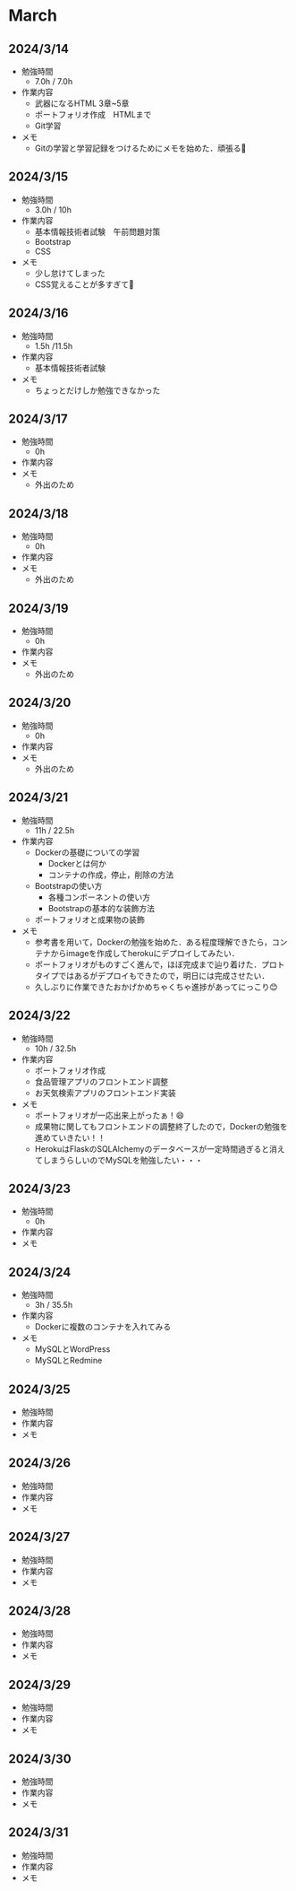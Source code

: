 # March

## 2024/3/14

- 勉強時間
  - 7.0h / 7.0h
- 作業内容
  - 武器になるHTML 3章~5章
  - ポートフォリオ作成　HTMLまで
  - Git学習
- メモ
  - Gitの学習と学習記録をつけるためにメモを始めた．頑張る💪

## 2024/3/15

- 勉強時間
  - 3.0h / 10h
- 作業内容
  - 基本情報技術者試験　午前問題対策
  - Bootstrap
  - CSS
- メモ
  - 少し怠けてしまった
  - CSS覚えることが多すぎて🥺

## 2024/3/16

- 勉強時間
  - 1.5h /11.5h
- 作業内容
  - 基本情報技術者試験
- メモ
  - ちょっとだけしか勉強できなかった

## 2024/3/17

- 勉強時間
  - 0h
- 作業内容
- メモ
  - 外出のため

## 2024/3/18

- 勉強時間
  - 0h
- 作業内容
- メモ
  - 外出のため

## 2024/3/19

- 勉強時間
  - 0h
- 作業内容
- メモ
  - 外出のため

## 2024/3/20

- 勉強時間
  - 0h
- 作業内容
- メモ
  - 外出のため

## 2024/3/21

- 勉強時間
  - 11h / 22.5h
- 作業内容
  - Dockerの基礎についての学習
    - Dockerとは何か
    - コンテナの作成，停止，削除の方法
  - Bootstrapの使い方
    - 各種コンポーネントの使い方
    - Bootstrapの基本的な装飾方法
  - ポートフォリオと成果物の装飾
- メモ
  - 参考書を用いて，Dockerの勉強を始めた．ある程度理解できたら，コンテナからimageを作成してherokuにデプロイしてみたい．
  - ポートフォリオがものすごく進んで，ほぼ完成まで辿り着けた．プロトタイプではあるがデプロイもできたので，明日には完成させたい．
  - 久しぶりに作業できたおかげかめちゃくちゃ進捗があってにっこり😊

## 2024/3/22

- 勉強時間
  - 10h / 32.5h
- 作業内容
  - ポートフォリオ作成
  - 食品管理アプリのフロントエンド調整
  - お天気検索アプリのフロントエンド実装
- メモ
  - ポートフォリオが一応出来上がったぁ！😄
  - 成果物に関してもフロントエンドの調整終了したので，Dockerの勉強を進めていきたい！！
  - HerokuはFlaskのSQLAlchemyのデータベースが一定時間過ぎると消えてしまうらしいのでMySQLを勉強したい・・・

## 2024/3/23

- 勉強時間
  - 0h
- 作業内容
- メモ

## 2024/3/24

- 勉強時間
  - 3h / 35.5h
- 作業内容
  - Dockerに複数のコンテナを入れてみる
- メモ
  - MySQLとWordPress
  - MySQLとRedmine

## 2024/3/25

- 勉強時間
- 作業内容
- メモ

## 2024/3/26

- 勉強時間
- 作業内容
- メモ

## 2024/3/27

- 勉強時間
- 作業内容
- メモ

## 2024/3/28

- 勉強時間
- 作業内容
- メモ

## 2024/3/29

- 勉強時間
- 作業内容
- メモ

## 2024/3/30

- 勉強時間
- 作業内容
- メモ

## 2024/3/31

- 勉強時間
- 作業内容
- メモ
